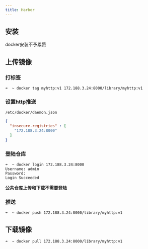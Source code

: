 ```yaml
---
title: Harbor
---
```


## 安装
docker安装不予累赘

## 上传镜像
### 打标签
```shell
➜  ~ docker tag myhttp:v1 172.188.3.24:8000/library/myhttp:v1
```

### 设置http推送
`/etc/docker/daemon.json`
```json
{
  "insecure-registries" : [
    "172.188.3.24:8000"
  ]
}
```

### 登陆仓库
```shell
➜  ~ docker login 172.188.3.24:8000
Username: admin
Password:
Login Succeeded
```
**公共仓库上传和下载不需要登陆**

### 推送
```shell
➜  ~ docker push 172.188.3.24:8000/library/myhttp:v1
```

## 下载镜像
```shell
➜  ~ docker pull 172.188.3.24:8000/library/myhttp:v1
```